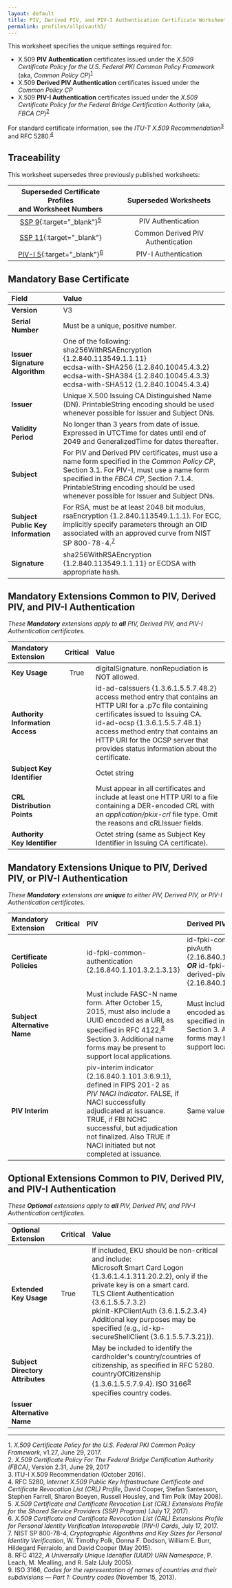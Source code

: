 ```yaml
---
layout: default
title: PIV, Derived PIV, and PIV-I Authentication Certificate Worksheet
permalink: profiles/allpivauth3/
---
```

This worksheet specifies the unique settings required for:

* X.509 **PIV Authentication** certificates issued under the _X.509 Certificate Policy for the U.S. Federal PKI Common Policy Framework_ (aka, _Common Policy CP_)<sup>[1](#1)</sup>
* X.509 **Derived PIV Authentication** certificates issued under the _Common Policy CP_
* X.509 **PIV-I Authentication** certificates issued under the  _X.509 Certificate Policy for the Federal Bridge Certification Authority_ (aka, _FBCA CP_)<sup>[2](#2)</sup>

For standard certificate information, see the _ITU-T X.509 Recommendation_<sup>[3](#3)</sup> and RFC 5280.<sup>[4](#4)</sup>

## Traceability

This worksheet supersedes three previously published worksheets:

|  **Superseded Certificate Profiles<br>and Worksheet Numbers**  | **Superseded Worksheets** | 
| :----:| :----: |
| [SSP 9](https://www.idmanagement.gov/wp-content/uploads/sites/1171/uploads/fpki-cert-profile-ssp.pdf){:target="_blank"}<sup>[5](#5)</sup>  |  PIV Authentication  | 
| [SSP 11](https://www.idmanagement.gov/wp-content/uploads/sites/1171/uploads/fpki-cert-profile-ssp.pdf){:target="_blank"}  |  Common Derived PIV Authentication  | 
| [PIV-I 5](https://www.idmanagement.gov/wp-content/uploads/sites/1171/uploads/fpki-pivi-cert-profiles.pdf){:target="_blank"}<sup>[6](#6)</sup>  | PIV-I Authentication  | 

## Mandatory Base Certificate

| **Field**  | **Value**                             |
| :--------  | :-------------------------------     |
| **Version**   | V3                                 |
| **Serial Number**    | Must be a unique, positive number. |
| **Issuer Signature Algorithm**   |  One of the following:<br>sha256WithRSAEncryption {1.2.840.113549.1.1.11}<br>ecdsa-with-SHA256 {1.2.840.10045.4.3.2}<br>ecdsa-with-SHA384 {1.2.840.10045.4.3.3}<br>ecdsa-with-SHA512 {1.2.840.10045.4.3.4} | 
| **Issuer**   |  Unique X.500 Issuing CA Distinguished Name (DN). PrintableString encoding should be used whenever possible for Issuer and Subject DNs. |
| **Validity Period**  |  No longer than 3 years from date of issue. Expressed in UTCTime for dates until end of 2049 and GeneralizedTime for dates thereafter.  | 
| **Subject**   |   For PIV and Derived PIV certificates, must use a name form specified in the _Common Policy CP_, Section 3.1. For PIV-I, must use a name form specified in the _FBCA CP_, Section 7.1.4. PrintableString encoding should be used whenever possible for Issuer and Subject DNs.   |
| **Subject Public Key Information**  |   For RSA, must be at least 2048 bit modulus, rsaEncryption {1.2.840.113549.1.1.1}. For ECC, implicitly specify parameters through an OID associated with an approved curve from NIST SP 800-78-4.<sup>[7](#7)</sup>   |
| **Signature**   |   sha256WithRSAEncryption {1.2.840.113549.1.1.11} or ECDSA with appropriate hash.   |

## Mandatory Extensions Common to PIV, Derived PIV, and PIV-I Authentication

_These **Mandatory** extensions apply to **all** PIV, Derived PIV, and PIV-I Authentication certificates._

| **Mandatory<br>Extension** |  **Critical** | **Value** | 
| :-------- | :-----: | :----- | 
| **Key Usage**  | True |  digitalSignature. nonRepudiation is NOT allowed.  | 
| **Authority Information Access**  |  | id-ad-caIssuers {1.3.6.1.5.5.7.48.2} access method entry that contains an HTTP URI for a .p7c file containing certificates issued to Issuing CA.<br>id-ad-ocsp {1.3.6.1.5.5.7.48.1} access method entry that contains an HTTP URI for the OCSP server that provides status information about the certificate. |
| **Subject Key Identifier**   |  | Octet string  | 
| **CRL Distribution Points**   | |  Must appear in all certificates and include at least one HTTP URI to a file containing a DER-encoded CRL with an _application/pkix-crl_ file type. Omit the reasons and cRLIssuer fields. | 
| **Authority Key Identifier**   |  | Octet string (same as Subject Key Identifier in Issuing CA certificate). |  

## Mandatory Extensions Unique to PIV, Derived PIV, or PIV-I Authentication

_These **Mandatory** extensions are **unique** to either PIV, Derived PIV, or PIV-I Authentication certificates._

| **Mandatory<br>Extension**  | **Critical** | **PIV** | **Derived PIV**  |  **PIV-I** |
| :-------- | :------ | :----- | :-----  | :-----     |
| **Certificate Policies**   |  | id-fpki-common-<br>authentication {2.16.840.1.101.3.2.1.3.13}  |  id-fpki-common-derived-pivAuth {2.16.840.1.101.3.2.1.3.40}<br>_**OR**_ id-fpki-common-derived-pivAuth-hardware {2.16.840.1.101.3.2.1.3.41}  | A policy OID that maps to id-fpki-certpcy-pivi-hardware {2.16.840.1.101.3.2.1.3.18}.   |
| **Subject Alternative Name**   |  | Must include FASC-N name form. After October 15, 2015, must also include a UUID encoded as a URI, as specified in RFC 4122,<sup>[8](#8)</sup> Section 3. Additional name forms may be present to support local applications.  | Must include a UUID encoded as a URI, as specified in RFC 4122, Section 3. Additional name forms may be present to support local applications.  | Same value as for Derived PIV.  | 
| **PIV Interim**   |  | piv-interim indicator {2.16.840.1.101.3.6.9.1}, defined in FIPS 201-2 as _PIV NACI indicator_. FALSE, if NACI successfully adjudicated at issuance. TRUE, if FBI NCHC successful, but adjudication not finalized. Also TRUE if NACI initiated but not completed at issuance.  | Same value as for PIV.  |   | 

## Optional Extensions Common to PIV, Derived PIV, and PIV-I Authentication

_These **Optional** extensions apply to **all** PIV, Derived PIV, and PIV-I Authentication certificates._

| **Optional<br>Extension**  | **Critical** | **Value** |
| :-------- | :------ | :----- |
| **Extended Key Usage**   | True | If included, EKU should be non-critical and include:<br>Microsoft Smart Card Logon {1.3.6.1.4.1.311.20.2.2}, only if the private key is on a smart card.<br>TLS Client Authentication {3.6.1.5.5.7.3.2}<br>pkinit-KPClientAuth {3.6.1.5.2.3.4}<br>Additional key purposes may be specified (e.g., id-kp-secureShellClient {3.6.1.5.5.7.3.21}). | 
| **Subject Directory Attributes** |    | May be included to identify the cardholder's country/countries of citizenship, as specified in RFC 5280. countryOfCitizenship {1.3.6.1.5.5.7.9.4}. ISO 3166<sup>[9](#9)</sup> specifies country codes. | 
| **Issuer Alternative Name**     |   |   |  

------
<a name="1">1</a>. _X.509 Certificate Policy for the U.S. Federal PKI Common Policy Framework_, v1.27, June 29, 2017.<br>
<a name="2">2</a>. _X.509 Certificate Policy For The Federal Bridge Certification Authority (FBCA)_, Version 2.31, June 29, 2017<br>
<a name="3">3</a>. ITU-I X.509 Recommendation (October 2016).<br>
<a name="4">4</a>. RFC 5280, _Internet X.509 Public Key Infrastructure Certificate and Certificate Revocation List (CRL) Profile_, David Cooper, Stefan Santesson, Stephen Farrell, Sharon Boeyen, Russell Housley, and Tim Polk (May 2008).<br>
<a name="5">5</a>. _X.509 Certificate and Certificate Revocation List (CRL) Extensions Profile for the Shared Service Providers (SSP) Program)_ (July 17, 2017).<br>
<a name="6">6</a>. _X.509 Certificate and Certificate Revocation List (CRL) Extensions Profile for Personal Identity Verification Interoperable (PIV-I) Cards_, July 17, 2017.<br>
<a name="7">7</a>. NIST SP 800-78-4, _Cryptographic Algorithms and Key Sizes for Personal Identity Verification_, W. Timothy Polk, Donna F. Dodson, William E. Burr, Hildegard Ferraiolo, and David Cooper (May 2015).<br>
<a name="8">8</a>. RFC 4122, _A Universally Unique Identifier (UUID) URN Namespace_, P. Leach, M. Mealling, and R. Salz (July 2005).<br>
<a name="9">9</a>. ISO 3166, _Codes for the representation of names of countries and their subdivisions — Part 1: Country codes_ (November 15, 2013). 
